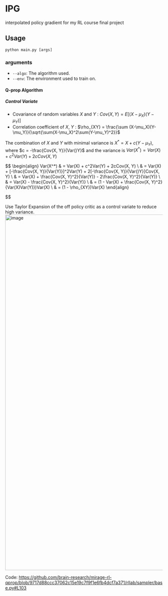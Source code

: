 # IPG
interpolated policy gradient for my RL course final project


## Usage
``python main.py [args]``

### arguments
- ``--algo``: The algorithm used.
- ``--env``: The environment used to train on.

#### Q-prop Algorithm

##### Control Variate
- Covariance of random variables $X$ and $Y$ : $Cov(X, Y) = E[(X-\mu_X)(Y-\mu_Y)]$
- Correlation coefficient of $X$, $Y$ : $\rho_{XY} = \frac{\sum (X-\mu_X)(Y-\mu_Y)}{\sqrt{\sum(X-\mu_X)^2\sum(Y-\mu_Y)^2}}$

The combination of $X$ and $Y$ with minimal variance is $X^* = X + c(Y - \mu_Y)$, where $c = -\frac{Cov(X, Y)}{Var()Y}$ and the variance is $Var(X^*) = Var(X) + c^2Var(Y) + 2cCov(X, Y)$

$$
\begin{align}
Var(X^*) & =  Var(X) + c^2Var(Y) + 2cCov(X, Y) \\
 & = Var(X) + [-\frac{Cov(X, Y)}{Var(Y)}]^2Var(Y) + 2[-\frac{Cov(X, Y)}{Var()Y}]Cov(X, Y) \\
 & = Var(X) + \frac{Cov(X, Y)^2}{Var(Y)} - 2\frac{Cov(X, Y)^2}{Var(Y)} \\
 & = Var(X) - \frac{Cov(X, Y)^2}{Var(Y)} \\ 
 & = (1 - Var(X) + \frac{Cov(X, Y)^2}{Var(X)Var(Y)})Var(X) \\
 & = (1 - \rho_{XY})Var(X)
\end{align}

$$

Use Taylor Expansion of the off policy critic as a control variate to reduce high variance.
<img width="1138" alt="image" src="https://github.com/mmi366127/IPG/assets/77866896/410c7ae7-49cb-4977-9d29-81153cc204a5">


Code:
https://github.com/brain-research/mirage-rl-qprop/blob/9717d88ccc37062c15e19c7f9f1e6fb4dcf7a371/rllab/sampler/base.py#L103
